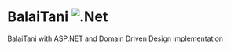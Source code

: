 # BalaiTani ![.Net](https://img.shields.io/badge/.NET-5C2D91?style=for-the-badge&logo=.net&logoColor=white)

BalaiTani with ASP.NET and Domain Driven Design implementation
